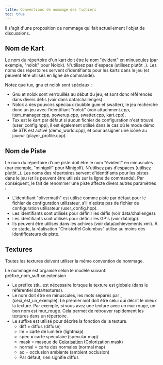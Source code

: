 ```yaml
---
title: Conventions de nommage des fichiers
toc: true
---
```

Il s'agit d'une proposition de nommage qui fait actuellement l'objet de discussions.

## Nom de Kart

Le nom du répertoire d'un kart doit être le nom "évident" en minuscules (par exemple, "nolok" pour Nolok). N'utilisez pas d'espace (utilisez plutôt _). Les noms des répertoires servent d'identifiants pour les karts dans le jeu (et peuvent être utilisés en ligne de commande).

Notez que tux, gnu et nolok sont spéciaux :

* Gnu et nolok sont verrouillés au début du jeu, et sont donc référencés dans divers défis (voir dans data/challenges).
* Nolok a des pouvoirs spéciaux (bubble gum et swatter), le jeu recherche donc un jeu avec l'identifiant "nolok" (voir attachment.cpp, item_manager.cpp, powerup.cpp, swatter.cpp, kart.cpp).
* Tux est le kart par défaut si aucun fichier de configuration n'est trouvé (user_config.hpp), il est également utilisé dans le cas où le mode démo de STK est activé (demo_world.cpp), et pour assigner une icône au joueur (player_profile.cpp).

## Nom de Piste

Le nom du répertoire d'une piste doit être le nom "évident" en minuscules (par exemple, "minigolf" pour Minigolf). N'utilisez pas d'espaces (utilisez plutôt _). Les noms des répertoires servent d'identifiants pour les pistes dans le jeu (et ils peuvent être utilisés sur la ligne de commande). Par conséquent, le fait de renommer une piste affecte divers autres paramètres :

* L'identifiant "olivermath" est utilisé comme piste par défaut pour le fichier de configuration utilisateur, s'il n'existe pas de fichier de configuration utilisateur (user_config.hpp).
* Les identifiants sont utilisés pour définir les défis (voir data/challenges).
* Les identifiants sont utilisés pour définir les GP's (voir data/gp).
* Ils peuvent être utilisés dans les achives (voir data/achievements.xml). À ce stade, la réalisation "Christoffel Columbus" utilise au moins des identificateurs de piste.

## Textures

Toutes les textures doivent utiliser la même convention de nommage.

Le nommage est organisé selon le modèle suivant: préfixe_nom_suffixe.extension

* Le préfixe stk_ est nécessaire lorsque la texture est globale (dans le référentiel data/textures).
* Le nom doit être en minuscules, les mots séparés par _ (ceci_est_un_exemple). Le premier mot doit être celui qui décrit le mieux la texture. Par exemple, si vous avez une texture avec un mur rouge, un bon nom est mur_rouge. Cela permet de retrouver rapidement les textures dans un répertoire.
* Le suffixe est utilisé pour décrire la fonction de la texture.
    * diff = diffus (diffuse)
    * lm = carte de lumière (lightmap)
    * spec = carte spéculaire (specular map)
    * mask = masque de [Colorisation](Materials#colorization) (Colorization mask)
    * normal = carte des normales (normal map)
    * ao = occlusion ambiante (ambient occlusion)
    * Par défaut, rien signifie diffus
